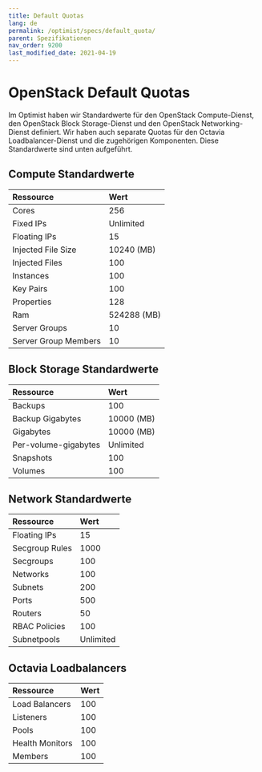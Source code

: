```yaml
---
title: Default Quotas
lang: de
permalink: /optimist/specs/default_quota/
parent: Spezifikationen
nav_order: 9200
last_modified_date: 2021-04-19
---
```


OpenStack Default Quotas
========================

Im Optimist haben wir Standardwerte für den OpenStack Compute-Dienst, den OpenStack Block Storage-Dienst und den OpenStack Networking-Dienst definiert. Wir haben auch separate Quotas für den Octavia Loadbalancer-Dienst und die zugehörigen Komponenten. Diese Standardwerte sind unten aufgeführt.

Compute Standardwerte
---------------------

|**Ressource**             |**Wert**             |
|:-------------------------|:--------------------|
| Cores                    |        256          |
| Fixed IPs                |        Unlimited    |
| Floating IPs             |        15           |
| Injected File Size       |        10240 (MB)   |
| Injected Files           |        100          |
| Instances                |        100          |
| Key Pairs                |        100          |
| Properties               |        128          |
| Ram                      |        524288 (MB)  |
| Server Groups            |        10           |
| Server Group Members     |        10           |

Block Storage Standardwerte
---------------------------

|**Ressource**             |**Wert**             |
|:-------------------------|:--------------------|
| Backups                  |        100          |
| Backup Gigabytes         |        10000 (MB)   |
| Gigabytes                |        10000 (MB)   |
| Per-volume-gigabytes     |        Unlimited    |
| Snapshots                |        100          |
| Volumes                  |        100          |

Network Standardwerte
---------------------

|**Ressource**             |**Wert**             |
|:-------------------------|:--------------------|
| Floating IPs             |        15           |
| Secgroup Rules           |        1000         |
| Secgroups                |        100          |
| Networks                 |        100          |
| Subnets                  |        200          |
| Ports                    |        500          |
| Routers                  |        50           |
| RBAC Policies            |        100          |
| Subnetpools              |        Unlimited    |

Octavia Loadbalancers
----------------

|**Ressource**             |**Wert**             |
|:-------------------------|:--------------------|
| Load Balancers           | 100                 |
| Listeners                | 100                 |
| Pools                    | 100                 |
| Health Monitors          | 100                 |
| Members                  | 100                 |
